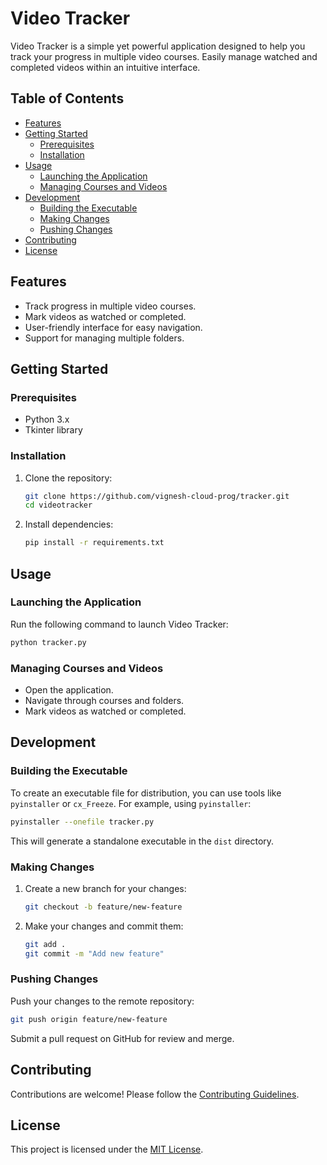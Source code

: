 # Video Tracker

Video Tracker is a simple yet powerful application designed to help you track your progress in multiple video courses. Easily manage watched and completed videos within an intuitive interface.

## Table of Contents

- [Features](#features)
- [Getting Started](#getting-started)
  - [Prerequisites](#prerequisites)
  - [Installation](#installation)
- [Usage](#usage)
  - [Launching the Application](#launching-the-application)
  - [Managing Courses and Videos](#managing-courses-and-videos)
- [Development](#development)
  - [Building the Executable](#building-the-executable)
  - [Making Changes](#making-changes)
  - [Pushing Changes](#pushing-changes)
- [Contributing](#contributing)
- [License](#license)

## Features

- Track progress in multiple video courses.
- Mark videos as watched or completed.
- User-friendly interface for easy navigation.
- Support for managing multiple folders.

## Getting Started

### Prerequisites

- Python 3.x
- Tkinter library

### Installation

1. Clone the repository:

   ```bash
   git clone https://github.com/vignesh-cloud-prog/tracker.git
   cd videotracker
   ```

2. Install dependencies:

   ```bash
   pip install -r requirements.txt
   ```

## Usage

### Launching the Application

Run the following command to launch Video Tracker:

```bash
python tracker.py
```

### Managing Courses and Videos

- Open the application.
- Navigate through courses and folders.
- Mark videos as watched or completed.

## Development

### Building the Executable

To create an executable file for distribution, you can use tools like `pyinstaller` or `cx_Freeze`. For example, using `pyinstaller`:

```bash
pyinstaller --onefile tracker.py
```

This will generate a standalone executable in the `dist` directory.

### Making Changes

1. Create a new branch for your changes:

   ```bash
   git checkout -b feature/new-feature
   ```

2. Make your changes and commit them:

   ```bash
   git add .
   git commit -m "Add new feature"
   ```

### Pushing Changes

Push your changes to the remote repository:

```bash
git push origin feature/new-feature
```

Submit a pull request on GitHub for review and merge.

## Contributing

Contributions are welcome! Please follow the [Contributing Guidelines](CONTRIBUTING.md).

## License

This project is licensed under the [MIT License](LICENSE).
